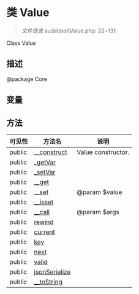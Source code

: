 #  类 Value

> *文件信息* suda\tool\Value.php: 22~131

Class Value

## 描述

@package Core


## 变量


## 方法


| 可见性 | 方法名 | 说明 |
|--------|-------|------|
| public |[__construct](Value/__construct.md) | Value constructor. |
| public |[_getVar](Value/_getVar.md) |  |
| public |[_setVar](Value/_setVar.md) |  |
| public |[__get](Value/__get.md) |  |
| public |[__set](Value/__set.md) | @param $value |
| public |[__isset](Value/__isset.md) |  |
| public |[__call](Value/__call.md) | @param $args |
| public |[rewind](Value/rewind.md) |  |
| public |[current](Value/current.md) |  |
| public |[key](Value/key.md) |  |
| public |[next](Value/next.md) |  |
| public |[valid](Value/valid.md) |  |
| public |[jsonSerialize](Value/jsonSerialize.md) |  |
| public |[__toString](Value/__toString.md) |  |
